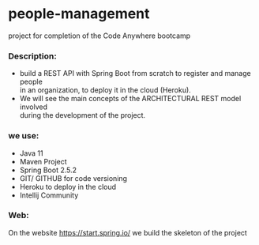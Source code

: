 # people-management
project for completion of the Code Anywhere bootcamp

### Description:

* build a REST API with Spring Boot from scratch to register and manage people <br> in an organization, to deploy it in the cloud (Heroku).
* We will see the main concepts of the ARCHITECTURAL REST model involved <br> during the development of the project.

### we use:

* Java 11
* Maven Project
* Spring Boot 2.5.2
* GIT/ GITHUB for code versioning
* Heroku to deploy in the cloud
* Intellij Community

### Web:
On the website https://start.spring.io/ we build the skeleton of the project
